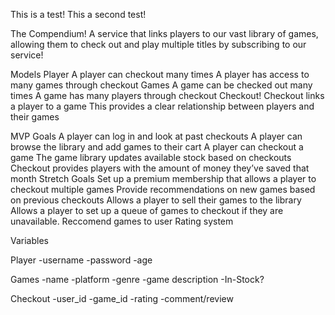 This is a test!
This a second test!


The Compendium!
A service that links players to our vast library of games, allowing them to check out and play multiple titles by subscribing to our service! 


Models
Player
	A player can checkout many times
	A player has access to many games through checkout
Games
	A game can be checked out many times
	A game has many players through checkout
Checkout!
	Checkout links a player to a game
	This provides a clear relationship between players and their games


MVP Goals
	A player can log in and look at past checkouts
	A player can browse the library and add games to their cart
	A player can checkout a game
	The game library updates available stock based on checkouts
	Checkout provides players with the amount of money they’ve saved that month
Stretch Goals
	Set up a premium membership that allows a player to checkout multiple games
	Provide recommendations on new games based on previous checkouts
	Allows a player to sell their games to the library
	Allows a player to set up a queue of games to checkout if they are unavailable.
    Reccomend games to user
    Rating system
    


Variables

Player
-username
-password
-age


Games
-name
-platform
-genre
-game description
-In-Stock?


Checkout
-user_id
-game_id
-rating
-comment/review








